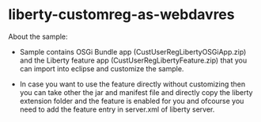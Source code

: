 # liberty-customreg-as-webdavres

About the sample:

* Sample contains OSGi Bundle app (CustUserRegLibertyOSGiApp.zip) and the Liberty feature app (CustUserRegLibertyFeature.zip) that you can import into eclipse and customize the sample.

* In case you want to use the feature directly without customizing then you can take other the jar and manifest file and directly copy the liberty extension folder and the feature is enabled for you and ofcourse you need to add the feature entry in server.xml of liberty server.

